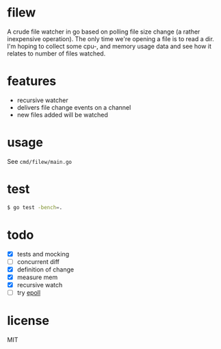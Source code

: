 # filew
A crude file watcher in go based on polling file size change (a rather inexpensive operation). The only time we're opening a file is to read a dir. I'm hoping to collect some cpu-, and memory usage data and see how it relates to number of files watched.

# features
- recursive watcher
- delivers file change events on a channel
- new files added will be watched

# usage
See `cmd/filew/main.go`

# test
```bash
$ go test -bench=.
```

# todo
- [x] tests and mocking
- [ ] concurrent diff
- [x] definition of change
- [x] measure mem
- [x] recursive watch
- [ ] try [epoll](https://golang.org/pkg/syscall/#EpollCreate)

# license
MIT
